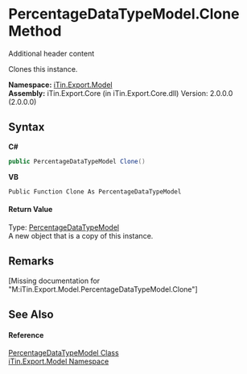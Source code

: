 # PercentageDataTypeModel.Clone Method 
Additional header content 

Clones this instance.

**Namespace:**&nbsp;<a href="N_iTin_Export_Model">iTin.Export.Model</a><br />**Assembly:**&nbsp;iTin.Export.Core (in iTin.Export.Core.dll) Version: 2.0.0.0 (2.0.0.0)

## Syntax

**C#**<br />
``` C#
public PercentageDataTypeModel Clone()
```

**VB**<br />
``` VB
Public Function Clone As PercentageDataTypeModel
```


#### Return Value
Type: <a href="T_iTin_Export_Model_PercentageDataTypeModel">PercentageDataTypeModel</a><br />A new object that is a copy of this instance.

## Remarks
\[Missing <remarks> documentation for "M:iTin.Export.Model.PercentageDataTypeModel.Clone"\]

## See Also


#### Reference
<a href="T_iTin_Export_Model_PercentageDataTypeModel">PercentageDataTypeModel Class</a><br /><a href="N_iTin_Export_Model">iTin.Export.Model Namespace</a><br />